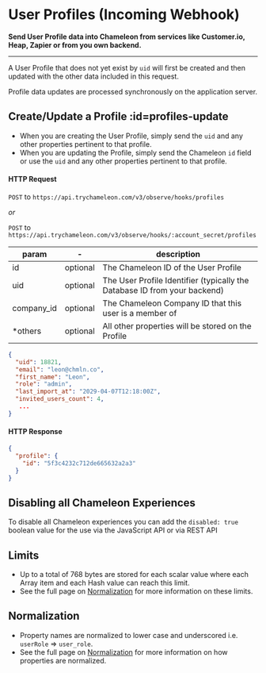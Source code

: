# User Profiles (Incoming Webhook)

**Send User Profile data into Chameleon from services like Customer.io, Heap, Zapier or from you own backend.** 

------

A User Profile that does not yet exist by `uid` will first be created and then updated with the other data included in this request.

Profile data updates are processed synchronously on the application server.

## Create/Update a Profile :id=profiles-update

- When you are creating the User Profile, simply send the `uid` and any other properties pertinent to that profile.
- When you are updating the Profile, simply send the Chameleon `id` field or use the `uid` and any other properties pertinent to that profile.

#### HTTP Request

`POST` to `https://api.trychameleon.com/v3/observe/hooks/profiles` 

*or*

`POST` to `https://api.trychameleon.com/v3/observe/hooks/:account_secret/profiles`

| param      | -        | description                                                  |
| ---------- | -------- | ------------------------------------------------------------ |
| id         | optional | The Chameleon ID of the User Profile                         |
| uid        | optional | The User Profile Identifier (typically the Database ID from your backend) |
| company_id | optional | The Chameleon Company ID that this user is a member of       |
| *others    | optional | All other properties will be stored on the Profile           |

```json
{
  "uid": 18821,
  "email": "leon@chmln.co",
  "first_name": "Leon",
  "role": "admin",
  "last_import_at": "2029-04-07T12:18:00Z",
  "invited_users_count": 4,
   ...
}
```

#### HTTP Response

```json
{
  "profile": {
    "id": "5f3c4232c712de665632a2a3"
  }
}
```

## Disabling all Chameleon Experiences

To disable all Chameleon experiences you can add the `disabled: true` boolean value for the use via the JavaScript API or via REST API


## Limits

- Up to a total of 768 bytes are stored for each scalar value where each Array item and each Hash value can reach this limit.
- See the full page on [Normalization](concepts/normalization.md?id=limits) for more information on these limits.

## Normalization

- Property names are normalized to lower case and underscored i.e. `userRole` => `user_role`.
- See the full page on [Normalization](concepts/normalization.md?id=properties) for more information on how properties are normalized.
